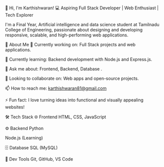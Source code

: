 
👋 Hi, I'm Karthishwaran!
💻 Aspiring Full Stack Developer | Web Enthusiast | Tech Explorer

I'm a Final Year, Artificial intelligence and data science student at Tamilnadu College of Engineering, passionate about designing and developing responsive, scalable, and high-performing web applications.

🚀 About Me
🔭 Currently working on: Full Stack projects and web applications.

🌱 Currently learning: Backend development with Node.js and Express.js.

💬 Ask me about: Frontend, Backend, Database .

🤝 Looking to collaborate on: Web apps and open-source projects.

📫 How to reach me: karthishwaran81@gmail.com

⚡ Fun fact: I love turning ideas into functional and visually appealing websites!

🛠️ Tech Stack
🌐 Frontend
HTML, CSS, JavaScript

⚙️ Backend
Python

Node.js (Learning)

🗄️ Database
SQL (MySQL)

🔧 Dev Tools
Git, GitHub, VS Code
